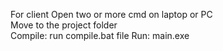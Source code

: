 For client
Open two or more cmd on laptop or PC <br>
Move to the project folder <br>
Compile: run compile.bat file
Run: main.exe <br>

